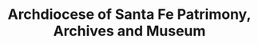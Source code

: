 ---
layout: repo
title: "Archdiocese of Santa Fe Patrimony, Archives and Museum"
id: 23963
permalink: repos/23963/
---